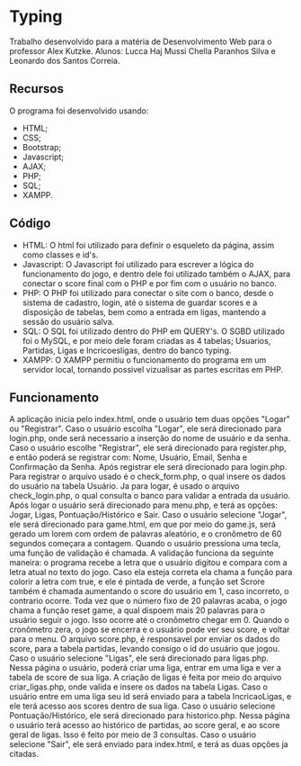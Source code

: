 # Typing
   Trabalho desenvolvido para a matéria de Desenvolvimento Web para o professor Alex Kutzke.
   Alunos: Lucca Haj Mussi Chella Paranhos Silva e Leonardo dos Santos Correia.

## Recursos
   O programa foi desenvolvido usando:
* HTML;
* CSS;
* Bootstrap;
* Javascript;
* AJAX;
* PHP;
* SQL;
* XAMPP.

## Código
* HTML: O html foi utilizado para definir o esqueleto da página, assim como classes e id's.
* Javascript: O Javascript foi utilizado para escrever a lógica do funcionamento do jogo, e dentro dele foi utilizado também o AJAX, para conectar o score final com o PHP e por fim com o usuário no banco.
* PHP: O PHP foi utilizado para conectar o site com o banco, desde o sistema de cadastro, login, até o sistema de guardar scores e a disposição de tabelas, bem como a entrada em ligas, mantendo a sessão do usuário salva.
* SQL: O SQL foi utilizado dentro do PHP em QUERY's. O SGBD utilizado foi o MySQL, e por meio dele foram criadas as 4 tabelas; Usuarios, Partidas, Ligas e Incricoesligas, dentro do banco typing.
* XAMPP: O XAMPP permitiu o funcionamento do programa em um servidor local, tornando possivel vizualisar as partes escritas em PHP.

## Funcionamento
   A aplicação inicia pelo index.html, onde o usuário tem duas opções "Logar" ou "Registrar". Caso o usuário escolha "Logar", ele será direcionado para login.php, onde será necessario a inserção do nome de usuário e da senha. Caso o usuário escolhe "Registrar", ele será direcionado para register.php, e então poderá se registrar com: Nome, Usuário, Email, Senha e Confirmação da Senha. Após registrar ele será direcionado para login.php. Para registrar o arquivo usado é o check_form.php, o qual insere os dados do usuário na tabela Usuário. Ja para logar, é usado o arquivo check_login.php, o qual consulta o banco para validar a entrada da usuário.
   Após logar o usuário será direcionado para menu.php, e terá as opções: Jogar, Ligas, Pontuação/Histórico e Sair.
   Caso o usuário selecione "Jogar", ele será direcionado para game.html, em que por meio do game.js, será gerado um lorem com ordem de palavras aleatório, e o cronômetro de 60 segundos começara a contagem. Quando o usuário pressiona uma tecla, uma função de validação é chamada. A validação funciona da seguinte maneira: o programa recebe a letra que o usuário digitou e compara com a letra atual no texto do jogo. Caso ela esteja correta ela chama a função para colorir a letra com true, e ele é pintada de verde, a função set Scrore também é chamada aumentando o score do usuário em 1, caso incorreto, o contrario ocorre. Toda vez que o número fixo de 20 palavras acaba, o jogo chama a função reset game, a qual dispoem mais 20 palavras para o usuário seguir o jogo. Isso ocorre até o cronômetro chegar em 0. Quando o cronômetro zera, o jogo se encerra e o usuário pode ver seu score, e voltar para o menu. O arquivo score.php, é responsavel por enviar os dados do score, para a tabela partidas, levando consigo o id do usuário que jogou.
   Caso o usuário selecione "Ligas", ele será direcionado para ligas.php. Nessa página o usuário, poderá criar uma liga, entrar em uma liga e ver a tabela de score de sua liga. A criação de ligas é feita por meio do arquivo criar_ligas.php, onde valida e insere os dados na tabela Ligas. Caso o usuário entre em uma liga seu id será enviado para a tabela IncricaoLigas, e ele terá acesso aos scores dentro de sua liga.
   Caso o usuário selecione Pontuação/Histórico, ele será direcionado para historico.php. Nessa página o usuário terá acesso ao histórico de partidas, ao score geral, e ao score geral de ligas. Isso é feito por meio de 3 consultas.
   Caso o usuário selecione "Sair", ele será enviado para index.html, e terá as duas opções ja citadas.
    
